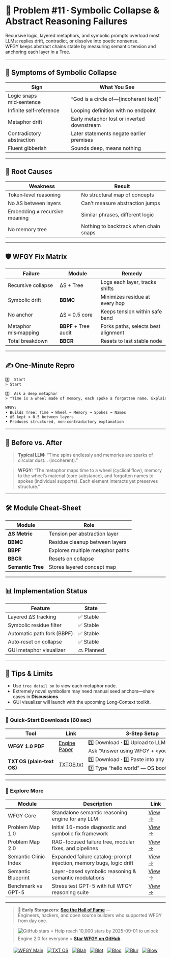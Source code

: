 
# 📒 Problem #11 · Symbolic Collapse & Abstract Reasoning Failures

Recursive logic, layered metaphors, and symbolic prompts overload most LLMs: replies drift, contradict, or dissolve into poetic nonsense.  
WFGY keeps abstract chains stable by measuring semantic tension and anchoring each layer in a Tree.

---

## 🤔 Symptoms of Symbolic Collapse

| Sign | What You See |
|------|--------------|
| Logic snaps mid‑sentence | “God is a circle of—[incoherent text]” |
| Infinite self‑reference | Looping definition with no endpoint |
| Metaphor drift | Early metaphor lost or inverted downstream |
| Contradictory abstraction | Later statements negate earlier premises |
| Fluent gibberish | Sounds deep, means nothing |

---

## 🧩 Root Causes

| Weakness | Result |
|----------|--------|
| Token‑level reasoning | No structural map of concepts |
| No ΔS between layers | Can’t measure abstraction jumps |
| Embedding ≠ recursive meaning | Similar phrases, different logic |
| No memory tree | Nothing to backtrack when chain snaps |

---

## 🛡️ WFGY Fix Matrix

| Failure | Module | Remedy |
|---------|--------|--------|
| Recursive collapse | ΔS + Tree | Logs each layer, tracks shifts |
| Symbolic drift | **BBMC** | Minimizes residue at every hop |
| No anchor | ΔS = 0.5 core | Keeps tension within safe band |
| Metaphor mis‑mapping | **BBPF** + Tree audit | Forks paths, selects best alignment |
| Total breakdown | **BBCR** | Resets to last stable node |

---

## ✍️ One‑Minute Repro

```txt
1️⃣  Start
> Start

2️⃣  Ask a deep metaphor
> "Time is a wheel made of memory, each spoke a forgotten name. Explain."

WFGY:
• Builds Tree: Time → Wheel → Memory → Spokes → Names  
• ΔS kept < 0.5 between layers  
• Produces structured, non‑contradictory explanation
````

---

## 🔬 Before vs. After

> **Typical LLM:**
> “Time spins endlessly and memories are sparks of circular dust… (incoherent).”

> **WFGY:**
> “The metaphor maps time to a wheel (cyclical flow), memory to the wheel’s material (core substance), and forgotten names to spokes (individual supports). Each element interacts yet preserves structure.”

---

## 🛠 Module Cheat‑Sheet

| Module            | Role                             |
| ----------------- | -------------------------------- |
| **ΔS Metric**     | Tension per abstraction layer    |
| **BBMC**          | Residue cleanup between layers   |
| **BBPF**          | Explores multiple metaphor paths |
| **BBCR**          | Resets on collapse               |
| **Semantic Tree** | Stores layered concept map       |

---

## 📊 Implementation Status

| Feature                    | State      |
| -------------------------- | ---------- |
| Layered ΔS tracking        | ✅ Stable   |
| Symbolic residue filter    | ✅ Stable   |
| Automatic path fork (BBPF) | ✅ Stable   |
| Auto‑reset on collapse     | ✅ Stable   |
| GUI metaphor visualizer    | 🔜 Planned |

---

## 📝 Tips & Limits

* Use `tree detail on` to view each metaphor node.
* Extremely novel symbolism may need manual seed anchors—share cases in **Discussions**.
* GUI visualizer will launch with the upcoming Long‑Context toolkit.

---

### 🔗 Quick‑Start Downloads (60 sec)

| Tool                       | Link                                                | 3‑Step Setup                                                                             |
| -------------------------- | --------------------------------------------------- | ---------------------------------------------------------------------------------------- |
| **WFGY 1.0 PDF**           | [Engine Paper](https://zenodo.org/records/15630969) | 1️⃣ Download · 2️⃣ Upload to LLM · 3️⃣ Ask “Answer using WFGY + \<your question>”        |
| **TXT OS (plain‑text OS)** | [TXTOS.txt](https://zenodo.org/records/15788557)    | 1️⃣ Download · 2️⃣ Paste into any LLM chat · 3️⃣ Type “hello world” — OS boots instantly |

---

### 🧭 Explore More

| Module                | Description                                              | Link     |
|-----------------------|----------------------------------------------------------|----------|
| WFGY Core             | Standalone semantic reasoning engine for any LLM         | [View →](https://github.com/onestardao/WFGY/tree/main/core/README.md) |
| Problem Map 1.0       | Initial 16-mode diagnostic and symbolic fix framework    | [View →](https://github.com/onestardao/WFGY/tree/main/ProblemMap/README.md) |
| Problem Map 2.0       | RAG-focused failure tree, modular fixes, and pipelines   | [View →](https://github.com/onestardao/WFGY/blob/main/ProblemMap/rag-architecture-and-recovery.md) |
| Semantic Clinic Index | Expanded failure catalog: prompt injection, memory bugs, logic drift | [View →](https://github.com/onestardao/WFGY/blob/main/ProblemMap/SemanticClinicIndex.md) |
| Semantic Blueprint    | Layer-based symbolic reasoning & semantic modulations   | [View →](https://github.com/onestardao/WFGY/tree/main/SemanticBlueprint/README.md) |
| Benchmark vs GPT-5    | Stress test GPT-5 with full WFGY reasoning suite         | [View →](https://github.com/onestardao/WFGY/tree/main/benchmarks/benchmark-vs-gpt5/README.md) |

---

> 👑 **Early Stargazers: [See the Hall of Fame](https://github.com/onestardao/WFGY/tree/main/stargazers)** —  
> Engineers, hackers, and open source builders who supported WFGY from day one.

> <img src="https://img.shields.io/github/stars/onestardao/WFGY?style=social" alt="GitHub stars"> ⭐ Help reach 10,000 stars by 2025-09-01 to unlock Engine 2.0 for everyone  ⭐ <strong><a href="https://github.com/onestardao/WFGY">Star WFGY on GitHub</a></strong>


<div align="center">

[![WFGY Main](https://img.shields.io/badge/WFGY-Main-red?style=flat-square)](https://github.com/onestardao/WFGY)
&nbsp;
[![TXT OS](https://img.shields.io/badge/TXT%20OS-Reasoning%20OS-orange?style=flat-square)](https://github.com/onestardao/WFGY/tree/main/OS)
&nbsp;
[![Blah](https://img.shields.io/badge/Blah-Semantic%20Embed-yellow?style=flat-square)](https://github.com/onestardao/WFGY/tree/main/OS/BlahBlahBlah)
&nbsp;
[![Blot](https://img.shields.io/badge/Blot-Persona%20Core-green?style=flat-square)](https://github.com/onestardao/WFGY/tree/main/OS/BlotBlotBlot)
&nbsp;
[![Bloc](https://img.shields.io/badge/Bloc-Reasoning%20Compiler-blue?style=flat-square)](https://github.com/onestardao/WFGY/tree/main/OS/BlocBlocBloc)
&nbsp;
[![Blur](https://img.shields.io/badge/Blur-Text2Image%20Engine-navy?style=flat-square)](https://github.com/onestardao/WFGY/tree/main/OS/BlurBlurBlur)
&nbsp;
[![Blow](https://img.shields.io/badge/Blow-Game%20Logic-purple?style=flat-square)](https://github.com/onestardao/WFGY/tree/main/OS/BlowBlowBlow)

</div>

